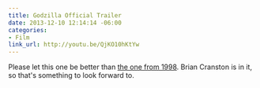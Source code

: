 ```yaml
---
title: Godzilla Official Trailer
date: 2013-12-10 12:14:14 -06:00
categories:
- Film
link_url: http://youtu.be/QjKO10hKtYw
---
```


Please let this one be better than [the one from 1998](http://www.imdb.com/title/tt0120685/). Brian Cranston is in it, so that's something to look forward to.
